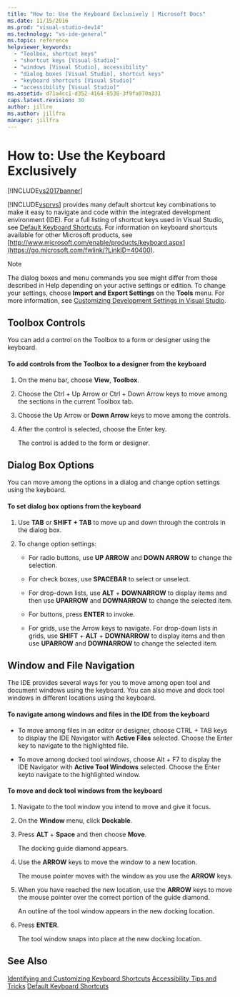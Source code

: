 ```yaml
---
title: "How to: Use the Keyboard Exclusively | Microsoft Docs"
ms.date: 11/15/2016
ms.prod: "visual-studio-dev14"
ms.technology: "vs-ide-general"
ms.topic: reference
helpviewer_keywords:
  - "Toolbox, shortcut keys"
  - "shortcut keys [Visual Studio]"
  - "windows [Visual Studio], accessibility"
  - "dialog boxes [Visual Studio], shortcut keys"
  - "keyboard shortcuts [Visual Studio]"
  - "accessibility [Visual Studio]"
ms.assetid: d71a4cc1-d352-4164-8538-3f9fa070a331
caps.latest.revision: 30
author: jillre
ms.author: jillfra
manager: jillfra
---
```

# How to: Use the Keyboard Exclusively
[!INCLUDE[vs2017banner](../../includes/vs2017banner.md)]

[!INCLUDE[vsprvs](../../includes/vsprvs-md.md)] provides many default shortcut key combinations to make it easy to navigate and code within the integrated development environment (IDE). For a full listing of shortcut keys used in Visual Studio, see [Default Keyboard Shortcuts](../../ide/default-keyboard-shortcuts-in-visual-studio.md). For information on keyboard shortcuts available for other Microsoft products, see [http://www.microsoft.com/enable/products/keyboard.aspx](https://go.microsoft.com/fwlink/?LinkID=40400).

> [!NOTE]
> The dialog boxes and menu commands you see might differ from those described in Help depending on your active settings or edition. To change your settings, choose **Import and Export Settings** on the **Tools** menu. For more information, see [Customizing Development Settings in Visual Studio](https://msdn.microsoft.com/22c4debb-4e31-47a8-8f19-16f328d7dcd3).

## Toolbox Controls
 You can add a control on the Toolbox to a form or designer using the keyboard.

#### To add controls from the Toolbox to a designer from the keyboard

1. On the menu bar, choose **View**, **Toolbox**.

2. Choose the Ctrl + Up Arrow or Ctrl + Down Arrow keys to move among the sections in the current Toolbox tab.

3. Choose the Up Arrow or **Down Arrow** keys to move among the controls.

4. After the control is selected, choose the Enter key.

   The control is added to the form or designer.

## Dialog Box Options
 You can move among the options in a dialog and change option settings using the keyboard.

#### To set dialog box options from the keyboard

1. Use **TAB** or **SHIFT + TAB** to move up and down through the controls in the dialog box.

2. To change option settings:

    - For radio buttons, use **UP ARROW** and **DOWN ARROW** to change the selection.

    - For check boxes, use **SPACEBAR** to select or unselect.

    - For drop-down lists, use **ALT** + **DOWNARROW** to display items and then use **UPARROW** and **DOWNARROW** to change the selected item.

    - For buttons, press **ENTER** to invoke.

    - For grids, use the Arrow keys to navigate. For drop-down lists in grids, use **SHIFT** + **ALT** + **DOWNARROW** to display items and then use **UPARROW** and **DOWNARROW** to change the selected item.

## Window and File Navigation
 The IDE provides several ways for you to move among open tool and document windows using the keyboard. You can also move and dock tool windows in different locations using the keyboard.

#### To navigate among windows and files in the IDE from the keyboard

- To move among files in an editor or designer, choose CTRL + TAB keys to display the IDE Navigator with **Active Files** selected. Choose the Enter key to navigate to the highlighted file.

- To move among docked tool windows, choose Alt + F7 to display the IDE Navigator with **Active Tool Windows** selected. Choose the Enter keyto navigate to the highlighted window.

#### To move and dock tool windows from the keyboard

1. Navigate to the tool window you intend to move and give it focus.

2. On the **Window** menu, click **Dockable**.

3. Press **ALT** + **Space** and then choose **Move**.

     The docking guide diamond appears.

4. Use the **ARROW** keys to move the window to a new location.

     The mouse pointer moves with the window as you use the **ARROW** keys.

5. When you have reached the new location, use the **ARROW** keys to move the mouse pointer over the correct portion of the guide diamond.

     An outline of the tool window appears in the new docking location.

6. Press **ENTER**.

     The tool window snaps into place at the new docking location.

## See Also
 [Identifying and Customizing Keyboard Shortcuts](../../ide/identifying-and-customizing-keyboard-shortcuts-in-visual-studio.md)
 [Accessibility Tips and Tricks](../../ide/reference/accessibility-tips-and-tricks.md)
 [Default Keyboard Shortcuts](../../ide/default-keyboard-shortcuts-in-visual-studio.md)
